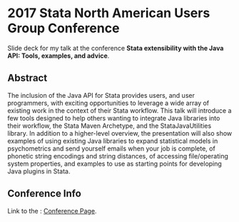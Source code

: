 # 2017 Stata North American Users Group Conference
Slide deck for my talk at the conference __Stata extensibility with the Java API: Tools, examples, and advice__.

## Abstract
The inclusion of the Java API for Stata provides users, and user programmers, with exciting opportunities to leverage a wide array of existing work in the context of their Stata workflow. This talk will introduce a few tools designed to help others wanting to integrate Java libraries into their workflow, the Stata Maven Archetype, and the StataJavaUtilities library. In addition to a higher-level overview, the presentation will also show examples of using existing Java libraries to expand statistical models in psychometrics and send yourself emails when your job is complete, of phonetic string encodings and string distances, of accessing file/operating system properties, and examples to use as starting points for developing Java plugins in Stata.

## Conference Info
Link to the : [Conference Page](http://www.stata.com/meeting/baltimore17).